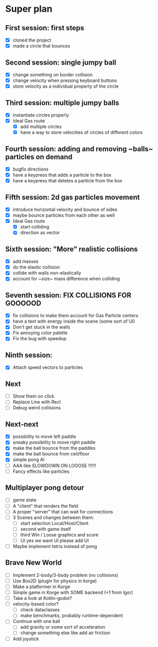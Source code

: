 # Super plan

## First session: first steps

- [x] cloned the project
- [x] made a circle that bounces

## Second session: single jumpy ball

- [x] change something on border collision
- [x] change velocity when pressing keyboard buttons
- [x] store velocity as a individual property of the circle

## Third session: multiple jumpy balls

- [x] instantiate circles properly
- [x] Ideal Gas route
    - [x] add multiple circles
    - [x] have a way to store velocities of circles of different colors

## Fourth session: adding and removing ~balls~ particles on demand

- [x] bugfix directions
- [x] have a keypress that adds a particle to the box
- [x] have a keypress that deletes a particle from the box

## Fifth session: 2d gas particles movement

- [x] introduce horizontal velocity and bounce of sides
- [x] maybe bounce particles from each other as well
- [x] Ideal Gas route
  - [x] start colliding
  - [x] direction as vector

## Sixth session: "More" realistic collisions

- [x] add masses
- [x] do the elastic collision
- [x] collide with walls non-elastically
- [x] account for ~size~ mass difference when colliding

## Seventh session: FIX COLLISIONS FOR GOOOOOD

- [x] fix collisions to make them account for Gas Particle centers
- [x] have a text with energy inside the scene (some sort of UI)
- [x] Don't get stuck in the walls
- [x] Fix annoying color palette
- [x] Fix the bug with speedup

## Ninth session:

- [x] Attach speed vectors to particles

## Next
- [ ] Show them on click
- [ ] Replace Line with Rect
- [ ] Debug weird collisions

## Next-next

- [x] possibility to move left paddle
- [x] sneaky possibility to move right paddle
- [x] make the ball bounce from the paddles
- [x] make the ball bounce from ceil/floor
- [X] simple pong AI
- [ ] AAA like SLOWDOWN ON LOOOSE !!!!!!
- [ ] Fancy effects like particles

## Multiplayer pong detour

- [ ] game state
- [ ] A "client" that renders the field
- [ ] A proper "server" that can wait for connections
- [ ] 3 Scenes and changes between them:
  - [ ] start selection Local/Host/Client
  - [ ] second with game itself
  - [ ] third Win / Loose graphics and score
  - [ ] UI yes we want UI please add UI
- [ ] Maybe implement tetris instead of pong

## Brave New World

- [ ] Implement 2-body/3-body problem (no collisions)
- [ ] Use Box2D (plugin for physics in korge)
- [ ] Make a platformer in Korge
- [ ] Simple game in Korge with SOME backend (+1 from Igor)
- [ ] Take a look at Kotlin-godot?
- [ ] velocity-based color?
   - [ ] check dataclasses
   - [ ] make benchmarks, probably runtime-dependent
- [ ] Continue with one ball
   - [ ] add gravity or some sort of acceleration
   - [ ] change something else like add air friction
- [ ] Add joystick
